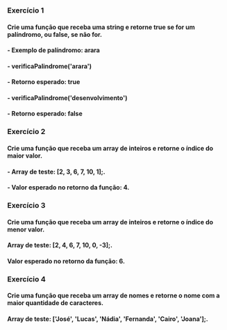 ### Exercício 1 

#### Crie uma função que receba uma string e retorne true se for um palíndromo, ou false, se não for.
#### -   Exemplo de palíndromo: arara
#### -   verificaPalindrome('arara')
#### -       Retorno esperado: true
#### -   verificaPalindrome('desenvolvimento')
#### -       Retorno esperado: false

### Exercício 2

#### Crie uma função que receba um array de inteiros e retorne o índice do maior valor.

####    - Array de teste: [2, 3, 6, 7, 10, 1];.

####    - Valor esperado no retorno da função: 4.

### Exercício 3

#### Crie uma função que receba um array de inteiros e retorne o índice do menor valor.

#### Array de teste: [2, 4, 6, 7, 10, 0, -3];.

#### Valor esperado no retorno da função: 6.

### Exercício 4 

#### Crie uma função que receba um array de nomes e retorne o nome com a maior quantidade de caracteres.

#### Array de teste: ['José', 'Lucas', 'Nádia', 'Fernanda', 'Cairo', 'Joana'];.